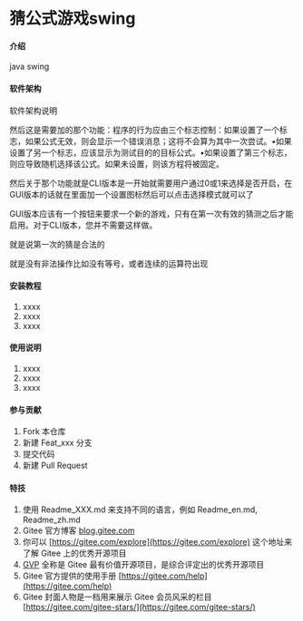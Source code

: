 # 猜公式游戏swing

#### 介绍
java swing

#### 软件架构
软件架构说明


然后这是需要加的那个功能：程序的行为应由三个标志控制：如果设置了一个标志，如果公式无效，则会显示一个错误消息；这将不会算为其中一次尝试。•如果设置了另一个标志，应该显示为测试目的的目标公式。•如果设置了第三个标志，则应导致随机选择该公式。如果未设置，则该方程将被固定。

然后关于那个功能就是CLI版本是一开始就需要用户通过0或1来选择是否开启，在GUI版本的话就在里面加一个设置图标然后可以点击选择模式就可以了



GUI版本应该有一个按钮来要求一个新的游戏，只有在第一次有效的猜测之后才能启用。对于CLI版本，您并不需要这样做。


就是说第一次的猜是合法的


就是没有非法操作比如没有等号，或者连续的运算符出现




#### 安装教程

1.  xxxx
2.  xxxx
3.  xxxx

#### 使用说明

1.  xxxx
2.  xxxx
3.  xxxx

#### 参与贡献

1.  Fork 本仓库
2.  新建 Feat_xxx 分支
3.  提交代码
4.  新建 Pull Request


#### 特技

1.  使用 Readme\_XXX.md 来支持不同的语言，例如 Readme\_en.md, Readme\_zh.md
2.  Gitee 官方博客 [blog.gitee.com](https://blog.gitee.com)
3.  你可以 [https://gitee.com/explore](https://gitee.com/explore) 这个地址来了解 Gitee 上的优秀开源项目
4.  [GVP](https://gitee.com/gvp) 全称是 Gitee 最有价值开源项目，是综合评定出的优秀开源项目
5.  Gitee 官方提供的使用手册 [https://gitee.com/help](https://gitee.com/help)
6.  Gitee 封面人物是一档用来展示 Gitee 会员风采的栏目 [https://gitee.com/gitee-stars/](https://gitee.com/gitee-stars/)
